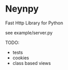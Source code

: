 # Neynpy

Fast Http Library for Python

see example/server.py

TODO:
- tests
- cookies
- class based views

